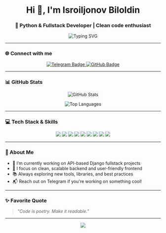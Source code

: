 <h1 align="center">Hi 👋, I'm Isroiljonov Biloldin</h1>
<h3 align="center">🐍 Python & Fullstack Developer | Clean code enthusiast</h3>

<p align="center">
  <img src="https://readme-typing-svg.demolab.com?font=Fira+Code&weight=500&size=22&pause=1000&color=00F7FF&center=true&vCenter=true&width=500&lines=Python+Developer+from+Uzbekistan;Writing+clean+code+and+powerful+APIs;Building+fullstack+web+apps+with+Django+%26+JS;Always+learning%2C+always+improving" alt="Typing SVG" />
</p>

---

### 🌐 Connect with me

<p align="center">
  <a href="https://t.me/Isroiljonov_05" target="_blank">
    <img src="https://img.shields.io/badge/Telegram-2CA5E0?style=for-the-badge&logo=telegram&logoColor=white" alt="Telegram Badge" />
  </a>
  <a href="https://github.com/Isroiljonov5" target="_blank">
    <img src="https://img.shields.io/badge/GitHub-181717?style=for-the-badge&logo=github&logoColor=white" alt="GitHub Badge" />
  </a>
</p>

---

### 📊 GitHub Stats

<p align="center">
  <img src="https://github-readme-stats.vercel.app/api?username=Isroiljonov5&show_icons=true&theme=radical&hide_title=false&count_private=true" alt="GitHub Stats" />
</p>

<p align="center">
  <img src="https://github-readme-stats.vercel.app/api/top-langs/?username=Isroiljonov5&layout=compact&theme=radical&langs_count=8" alt="Top Languages" />
</p>

---

### 💻 Tech Stack & Skills

<p align="center">
  <img src="https://img.shields.io/badge/Python-3670A0?style=for-the-badge&logo=python&logoColor=ffdd54"/>
  <img src="https://img.shields.io/badge/Django-092E20?style=for-the-badge&logo=django&logoColor=white"/>
  <img src="https://img.shields.io/badge/REST%20API-005571?style=for-the-badge"/>
  <img src="https://img.shields.io/badge/JavaScript-F7DF1E?style=for-the-badge&logo=javascript&logoColor=black"/>
  <img src="https://img.shields.io/badge/HTML5-E34F26?style=for-the-badge&logo=html5&logoColor=white"/>
  <img src="https://img.shields.io/badge/CSS3-1572B6?style=for-the-badge&logo=css3&logoColor=white"/>
  <img src="https://img.shields.io/badge/PostgreSQL-316192?style=for-the-badge&logo=postgresql&logoColor=white"/>
  <img src="https://img.shields.io/badge/Git-F05032?style=for-the-badge&logo=git&logoColor=white"/>
  <img src="https://img.shields.io/badge/GitHub-181717?style=for-the-badge&logo=github&logoColor=white"/>
</p>

---

### 🧠 About Me

- 🔭 I’m currently working on API-based Django fullstack projects  
- 🧩 I focus on clean, scalable backend and user-friendly frontend  
- 📚 Always exploring new tools, libraries, and best practices  
- 📬 Reach out on Telegram if you're working on something cool!

---

### ✨ Favorite Quote

> *"Code is poetry. Make it readable."*

---

<p align="center">
  <img src="https://capsule-render.vercel.app/api?type=waving&color=gradient&height=100&section=footer"/>
</p>
